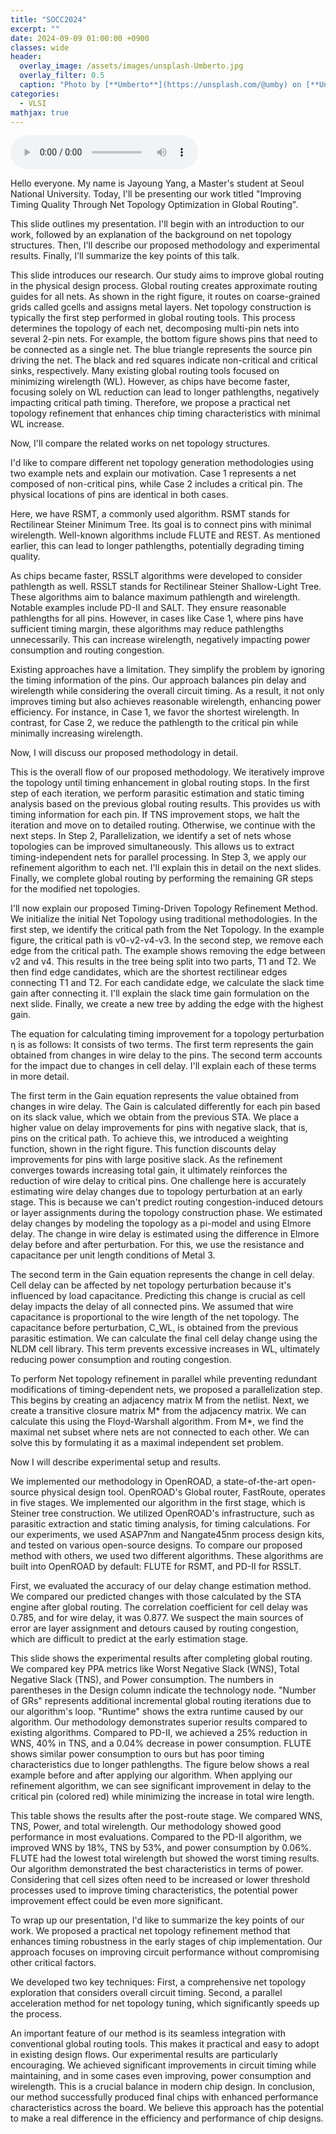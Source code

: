 ```yaml
---
title: "SOCC2024"
excerpt: ""
date: 2024-09-09 01:00:00 +0900
classes: wide
header:
  overlay_image: /assets/images/unsplash-Umberto.jpg
  overlay_filter: 0.5
  caption: "Photo by [**Umberto**](https://unsplash.com/@umby) on [**Unsplash**](https://unsplash.com/)"
categories:
  - VLSI
mathjax: true
---
```


<audio controls>
  <source src="{{site.baseurl}}/assets/media/2024-09-09-socc-presentation-script.mp3" type="audio/mp3">
</audio>

Hello everyone. My name is Jayoung Yang, a Master's student at Seoul National University.
Today, I'll be presenting our work titled "Improving Timing Quality Through Net Topology Optimization in Global Routing".

This slide outlines my presentation.
I'll begin with an introduction to our work, followed by an explanation of the background on net topology structures.
Then, I'll describe our proposed methodology and experimental results.
Finally, I'll summarize the key points of this talk.

This slide introduces our research.
Our study aims to improve global routing in the physical design process.
Global routing creates approximate routing guides for all nets.
As shown in the right figure, it routes on coarse-grained grids called gcells and assigns metal layers.
Net topology construction is typically the first step performed in global routing tools.
This process determines the topology of each net, decomposing multi-pin nets into several 2-pin nets.
For example, the bottom figure shows pins that need to be connected as a single net.
The blue triangle represents the source pin driving the net. The black and red squares indicate non-critical and critical sinks, respectively.
Many existing global routing tools focused on minimizing wirelength (WL).
However, as chips have become faster, focusing solely on WL reduction can lead to longer pathlengths, negatively impacting critical path timing.
Therefore, we propose a practical net topology refinement that enhances chip timing characteristics with minimal WL increase.

Now, I'll compare the related works on net topology structures.

I'd like to compare different net topology generation methodologies using two example nets and explain our motivation.
Case 1 represents a net composed of non-critical pins, while Case 2 includes a critical pin.
The physical locations of pins are identical in both cases.

Here, we have RSMT, a commonly used algorithm.
RSMT stands for Rectilinear Steiner Minimum Tree.
Its goal is to connect pins with minimal wirelength.
Well-known algorithms include FLUTE and REST.
As mentioned earlier, this can lead to longer pathlengths, potentially degrading timing quality.

As chips became faster, RSSLT algorithms were developed to consider pathlength as well.
RSSLT stands for Rectilinear Steiner Shallow-Light Tree.
These algorithms aim to balance maximum pathlength and wirelength.
Notable examples include PD-II and SALT.
They ensure reasonable pathlengths for all pins.
However, in cases like Case 1, where pins have sufficient timing margin, these algorithms may reduce pathlengths unnecessarily. This can increase wirelength, negatively impacting power consumption and routing congestion.

Existing approaches have a limitation. They simplify the problem by ignoring the timing information of the pins.
Our approach balances pin delay and wirelength while considering the overall circuit timing. As a result, it not only improves timing but also achieves reasonable wirelength, enhancing power efficiency.
For instance, in Case 1, we favor the shortest wirelength. In contrast, for Case 2, we reduce the pathlength to the critical pin while minimally increasing wirelength.

Now, I will discuss our proposed methodology in detail.

This is the overall flow of our proposed methodology.
We iteratively improve the topology until timing enhancement in global routing stops.
In the first step of each iteration, we perform parasitic estimation and static timing analysis based on the previous global routing results.
This provides us with timing information for each pin.
If TNS improvement stops, we halt the iteration and move on to detailed routing.
Otherwise, we continue with the next steps.
In Step 2, Parallelization, we identify a set of nets whose topologies can be improved simultaneously. This allows us to extract timing-independent nets for parallel processing.
In Step 3, we apply our refinement algorithm to each net. I'll explain this in detail on the next slides.
Finally, we complete global routing by performing the remaining GR steps for the modified net topologies.

I'll now explain our proposed Timing-Driven Topology Refinement Method.
We initialize the initial Net Topology using traditional methodologies.
In the first step, we identify the critical path from the Net Topology.
In the example figure, the critical path is v0-v2-v4-v3.
In the second step, we remove each edge from the critical path.
The example shows removing the edge between v2 and v4.
This results in the tree being split into two parts, T1 and T2.
We then find edge candidates, which are the shortest rectilinear edges connecting T1 and T2.
For each candidate edge, we calculate the slack time gain after connecting it.
I'll explain the slack time gain formulation on the next slide.
Finally, we create a new tree by adding the edge with the highest gain.

The equation for calculating timing improvement for a topology perturbation η is as follows:
It consists of two terms.
The first term represents the gain obtained from changes in wire delay to the pins.
The second term accounts for the impact due to changes in cell delay.
I'll explain each of these terms in more detail.

The first term in the Gain equation represents the value obtained from changes in wire delay.
The Gain is calculated differently for each pin based on its slack value, which we obtain from the previous STA.
We place a higher value on delay improvements for pins with negative slack, that is, pins on the critical path.
To achieve this, we introduced a weighting function, shown in the right figure. This function discounts delay improvements for pins with large positive slack.
As the refinement converges towards increasing total gain, it ultimately reinforces the reduction of wire delay to critical pins.
One challenge here is accurately estimating wire delay changes due to topology perturbation at an early stage.
This is because we can't predict routing congestion-induced detours or layer assignments during the topology construction phase.
We estimated delay changes by modeling the topology as a pi-model and using Elmore delay.
The change in wire delay is estimated using the difference in Elmore delay before and after perturbation.
For this, we use the resistance and capacitance per unit length conditions of Metal 3.

The second term in the Gain equation represents the change in cell delay.
Cell delay can be affected by net topology perturbation because it's influenced by load capacitance.
Predicting this change is crucial as cell delay impacts the delay of all connected pins.
We assumed that wire capacitance is proportional to the wire length of the net topology.
The capacitance before perturbation, C_WL, is obtained from the previous parasitic estimation.
We can calculate the final cell delay change using the NLDM cell library.
This term prevents excessive increases in WL, ultimately reducing power consumption and routing congestion.

To perform Net topology refinement in parallel while preventing redundant modifications of timing-dependent nets, we proposed a parallelization step.
This begins by creating an adjacency matrix M from the netlist.
Next, we create a transitive closure matrix M* from the adjacency matrix.
We can calculate this using the Floyd-Warshall algorithm.
From M*, we find the maximal net subset where nets are not connected to each other.
We can solve this by formulating it as a maximal independent set problem.

Now I will describe experimental setup and results.

We implemented our methodology in OpenROAD, a state-of-the-art open-source physical design tool.
OpenROAD's Global router, FastRoute, operates in five stages.
We implemented our algorithm in the first stage, which is Steiner tree construction.
We utilized OpenROAD's infrastructure, such as parasitic extraction and static timing analysis, for timing calculations.
For our experiments, we used ASAP7nm and Nangate45nm process design kits, and tested on various open-source designs.
To compare our proposed method with others, we used two different algorithms.
These algorithms are built into OpenROAD by default: FLUTE for RSMT, and PD-II for RSSLT.

First, we evaluated the accuracy of our delay change estimation method.
We compared our predicted changes with those calculated by the STA engine after global routing.
The correlation coefficient for cell delay was 0.785, and for wire delay, it was 0.877.
We suspect the main sources of error are layer assignment and detours caused by routing congestion, which are difficult to predict at the early estimation stage.

This slide shows the experimental results after completing global routing.
We compared key PPA metrics like Worst Negative Slack (WNS), Total Negative Slack (TNS), and Power consumption.
The numbers in parentheses in the Design column indicate the technology node.
"Number of GRs" represents additional incremental global routing iterations due to our algorithm's loop. "Runtime" shows the extra runtime caused by our algorithm.
Our methodology demonstrates superior results compared to existing algorithms.
Compared to PD-II, we achieved a 25% reduction in WNS, 40% in TNS, and a 0.04% decrease in power consumption.
FLUTE shows similar power consumption to ours but has poor timing characteristics due to longer pathlengths.
The figure below shows a real example before and after applying our algorithm.
When applying our refinement algorithm, we can see significant improvement in delay to the critical pin (colored red) while minimizing the increase in total wire length.

This table shows the results after the post-route stage.
We compared WNS, TNS, Power, and total wirelength.
Our methodology showed good performance in most evaluations.
Compared to the PD-II algorithm, we improved WNS by 18%, TNS by 53%, and power consumption by 0.06%.
FLUTE had the lowest total wirelength but showed the worst timing results.
Our algorithm demonstrated the best characteristics in terms of power.
Considering that cell sizes often need to be increased or lower threshold processes used to improve timing characteristics, the potential power improvement effect could be even more significant.

To wrap up our presentation, I'd like to summarize the key points of our work.
We proposed a practical net topology refinement method that enhances timing robustness in the early stages of chip implementation.
Our approach focuses on improving circuit performance without compromising other critical factors.

We developed two key techniques:
First, a comprehensive net topology exploration that considers overall circuit timing.
Second, a parallel acceleration method for net topology tuning, which significantly speeds up the process.

An important feature of our method is its seamless integration with conventional global routing tools. This makes it practical and easy to adopt in existing design flows.
Our experimental results are particularly encouraging. We achieved significant improvements in circuit timing while maintaining, and in some cases even improving, power consumption and wirelength. This is a crucial balance in modern chip design.
In conclusion, our method successfully produced final chips with enhanced performance characteristics across the board. We believe this approach has the potential to make a real difference in the efficiency and performance of chip designs.
